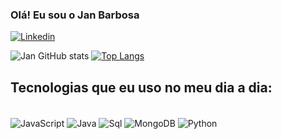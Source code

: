 ### Olá! Eu sou o Jan Barbosa
[![Linkedin](https://img.shields.io/badge/LinkedIn-0077B5?style=for-the-badge&logo=linkedin&logoColor=white)](https://www.linkedin.com/in/jan-freitas-barbosa-8b598a234/)

![Jan GitHub stats](https://github-readme-stats.vercel.app/api?username=JanLuiz&show_icons=true&theme=transparent)
[![Top Langs](https://github-readme-stats.vercel.app/api/top-langs/?username=devjanBarbosa)](https://github.com/devjanBarbosa/github-readme-stats)

## Tecnologias que eu uso no meu dia a dia:

<div style="display: inline_block"><br/>
<img align ="center" alt="JavaScript" src="https://img.shields.io/badge/Java-ED8B00?style=for-the-badge&logo=java&logoColor=white">
<img align ="center" alt="Java" src="https://img.shields.io/badge/JavaScript-323330?style=for-the-badge&logo=javascript&logoColor=F7DF1E">
<img align ="center" alt="Sql" src="https://img.shields.io/badge/MySQL-00000F?style=for-the-badge&logo=mysql&logoColor=white">
<img align ="center" alt="MongoDB" src="https://img.shields.io/badge/MongoDB-4EA94B?style=for-the-badge&logo=mongodb&logoColor=white">
<img align ="center" alt="Python" src="https://img.shields.io/badge/Python-14354C?style=for-the-badge&logo=python&logoColor=white">

